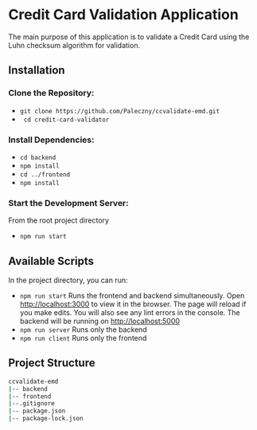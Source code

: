 # Credit Card Validation Application
The main purpose of this application is to validate a Credit Card using the Luhn checksum algorithm for validation.

## Installation

### Clone the Repository:
- ```git clone https://github.com/Paleczny/ccvalidate-emd.git```
- ``` cd credit-card-validator```

### Install Dependencies:
- ```cd backend ```
- ```npm install```
- ```cd ../frontend ```
- ```npm install```

### Start the Development Server:
From the root project directory 
- ```npm run start```

## Available Scripts
In the project directory, you can run:

- `npm run start` Runs the frontend and backend simultaneously.
  Open [http://localhost:3000](http://localhost:3000) to view it in the browser.
  The page will reload if you make edits. You will also see any lint errors in the console.
  The backend will be running on  [http://localhost:5000](http://localhost:5000)
- ```npm run server``` Runs only the backend
- ```npm run client``` Runs only the frontend

## Project Structure
```sh
ccvalidate-emd
|-- backend
|-- frontend
|--.gitignore
|-- package.json
|-- package-lock.json
```


